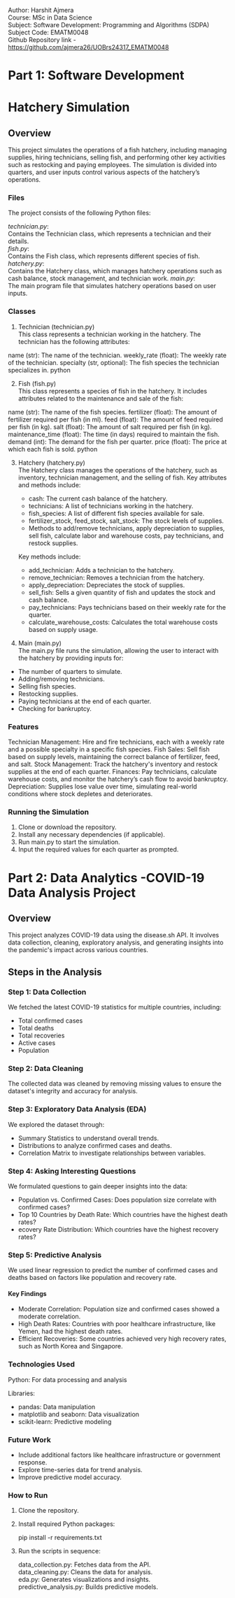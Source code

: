 
Author: Harshit Ajmera  
Course: MSc in Data Science  
Subject: Software Development: Programming and Algorithms (SDPA)  
Subject Code: EMATM0048  
Github Repository link - https://github.com/ajmera26/UOBrs24317_EMATM0048  

# Part 1: Software Development

# Hatchery Simulation
## Overview
This project simulates the operations of a fish hatchery, including managing supplies, hiring technicians, selling fish, and performing other key activities such as restocking and paying employees. The simulation is divided into quarters, and user inputs control various aspects of the hatchery’s operations.

### **Files**

The project consists of the following Python files:

_technician.py_:  
Contains the Technician class, which represents a technician and their details.  
_fish.py_:  
Contains the Fish class, which represents different species of fish.  
_hatchery.py_:  
Contains the Hatchery class, which manages hatchery operations such as cash balance, stock management, and technician work.
_main.py_:  
The main program file that simulates hatchery operations based on user inputs.


### Classes
1. Technician (technician.py)  
This class represents a technician working in the hatchery. The technician has the following attributes:

name (str): The name of the technician.
weekly_rate (float): The weekly rate of the technician.
specialty (str, optional): The fish species the technician specializes in.
python

2. Fish (fish.py)  
This class represents a species of fish in the hatchery. It includes attributes related to the maintenance and sale of the fish:

name (str): The name of the fish species.
fertilizer (float): The amount of fertilizer required per fish (in ml).
feed (float): The amount of feed required per fish (in kg).
salt (float): The amount of salt required per fish (in kg).
maintenance_time (float): The time (in days) required to maintain the fish.
demand (int): The demand for the fish per quarter.
price (float): The price at which each fish is sold.
python

3. Hatchery (hatchery.py)  
The Hatchery class manages the operations of the hatchery, such as inventory, technician management, and the selling of fish. Key attributes and methods include:

      - cash: The current cash balance of the hatchery.
      - technicians: A list of technicians working in the hatchery.
      - fish_species: A list of different fish species available for sale.
      - fertilizer_stock, feed_stock, salt_stock: The stock levels of supplies.
      - Methods to add/remove technicians, apply depreciation to supplies, sell fish, calculate labor and warehouse costs, pay technicians, and restock supplies.

    Key methods include:

      - add_technician: Adds a technician to the hatchery.
      - remove_technician: Removes a technician from the hatchery.
      - apply_depreciation: Depreciates the stock of supplies.
      - sell_fish: Sells a given quantity of fish and updates the stock and cash balance.
      - pay_technicians: Pays technicians based on their weekly rate for the quarter.
      - calculate_warehouse_costs: Calculates the total warehouse costs based on supply usage.

4. Main (main.py)  
  The main.py file runs the simulation, allowing the user to interact with the hatchery by providing inputs for:

  - The number of quarters to simulate.
  - Adding/removing technicians.
  - Selling fish species.
  - Restocking supplies.
  - Paying technicians at the end of each quarter.
  - Checking for bankruptcy.



### Features
Technician Management: Hire and fire technicians, each with a weekly rate and a possible specialty in a specific fish species.
Fish Sales: Sell fish based on supply levels, maintaining the correct balance of fertilizer, feed, and salt.
Stock Management: Track the hatchery's inventory and restock supplies at the end of each quarter.
Finances: Pay technicians, calculate warehouse costs, and monitor the hatchery’s cash flow to avoid bankruptcy.
Depreciation: Supplies lose value over time, simulating real-world conditions where stock depletes and deteriorates.  

### Running the Simulation
1. Clone or download the repository.
2. Install any necessary dependencies (if applicable).
3. Run main.py to start the simulation.
4. Input the required values for each quarter as prompted.

# Part 2: Data Analytics -COVID-19 Data Analysis Project  

## Overview  
This project analyzes COVID-19 data using the disease.sh API. It involves data collection, cleaning, exploratory analysis, and generating insights into the pandemic's impact across various countries.  

## Steps in the Analysis  
### Step 1: Data Collection  
We fetched the latest COVID-19 statistics for multiple countries, including:  

 - Total confirmed cases
 - Total deaths
 - Total recoveries
 - Active cases
 - Population

### Step 2: Data Cleaning
The collected data was cleaned by removing missing values to ensure the dataset's integrity and accuracy for analysis.

### Step 3: Exploratory Data Analysis (EDA)
We explored the dataset through:

 - Summary Statistics to understand overall trends.
 - Distributions to analyze confirmed cases and deaths.
 - Correlation Matrix to investigate relationships between variables.

### Step 4: Asking Interesting Questions
We formulated questions to gain deeper insights into the data:

 - Population vs. Confirmed Cases: Does population size correlate with confirmed cases?
 - Top 10 Countries by Death Rate: Which countries have the highest death rates?
 - ecovery Rate Distribution: Which countries have the highest recovery rates?
   
### Step 5: Predictive Analysis
We used linear regression to predict the number of confirmed cases and deaths based on factors like population and recovery rate.

#### Key Findings
 - Moderate Correlation: Population size and confirmed cases showed a moderate correlation.
 - High Death Rates: Countries with poor healthcare infrastructure, like Yemen, had the highest death rates.
 - Efficient Recoveries: Some countries achieved very high recovery rates, such as North Korea and Singapore.

### Technologies Used  

Python: For data processing and analysis  

Libraries:
 - pandas: Data manipulation
 - matplotlib and seaborn: Data visualization
 - scikit-learn: Predictive modeling

### Future Work
 - Include additional factors like healthcare infrastructure or government response.
 - Explore time-series data for trend analysis.
 - Improve predictive model accuracy.

### How to Run
1. Clone the repository.
2. Install required Python packages:

      pip install -r requirements.txt

3. Run the scripts in sequence:

      data_collection.py: Fetches data from the API.  
      data_cleaning.py: Cleans the data for analysis.  
      eda.py: Generates visualizations and insights.  
      predictive_analysis.py: Builds predictive models.  
